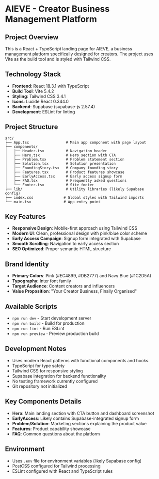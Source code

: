 # AIEVE - Creator Business Management Platform

## Project Overview
This is a React + TypeScript landing page for AIEVE, a business management platform specifically designed for creators. The project uses Vite as the build tool and is styled with Tailwind CSS.

## Technology Stack
- **Frontend**: React 18.3.1 with TypeScript
- **Build Tool**: Vite 5.4.2
- **Styling**: Tailwind CSS 3.4.1
- **Icons**: Lucide React 0.344.0
- **Backend**: Supabase (supabase-js 2.57.4)
- **Development**: ESLint for linting

## Project Structure
```
src/
├── App.tsx                 # Main app component with page layout
├── components/
│   ├── Header.tsx          # Navigation header
│   ├── Hero.tsx            # Hero section with CTA
│   ├── Problem.tsx         # Problem statement section
│   ├── Solution.tsx        # Solution presentation
│   ├── FoundingStory.tsx   # Company founding story
│   ├── Features.tsx        # Product features showcase
│   ├── EarlyAccess.tsx     # Early access signup form
│   ├── FAQ.tsx             # Frequently asked questions
│   └── Footer.tsx          # Site footer
├── lib/                    # Utility libraries (likely Supabase config)
├── index.css              # Global styles with Tailwind imports
└── main.tsx               # App entry point
```

## Key Features
- **Responsive Design**: Mobile-first approach using Tailwind CSS
- **Modern UI**: Clean, professional design with pink/blue color scheme
- **Early Access Campaign**: Signup form integrated with Supabase
- **Smooth Scrolling**: Navigation to early access section
- **SEO Optimized**: Proper semantic HTML structure

## Brand Identity
- **Primary Colors**: Pink (#EC4899, #DB2777) and Navy Blue (#1C2D5A)
- **Typography**: Inter font family
- **Target Audience**: Content creators and influencers
- **Value Proposition**: "Your Creator Business, Finally Organised"

## Available Scripts
- `npm run dev` - Start development server
- `npm run build` - Build for production
- `npm run lint` - Run ESLint
- `npm run preview` - Preview production build

## Development Notes
- Uses modern React patterns with functional components and hooks
- TypeScript for type safety
- Tailwind CSS for responsive styling
- Supabase integration for backend functionality
- No testing framework currently configured
- Git repository not initialized

## Key Components Details
- **Hero**: Main landing section with CTA button and dashboard screenshot
- **EarlyAccess**: Likely contains Supabase-integrated signup form
- **Problem/Solution**: Marketing sections explaining the product value
- **Features**: Product capability showcase
- **FAQ**: Common questions about the platform

## Environment
- Uses `.env` file for environment variables (likely Supabase config)
- PostCSS configured for Tailwind processing
- ESLint configured with React and TypeScript rules
